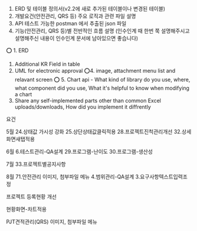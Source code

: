 1) ERD 및 테이블 정의서(v2.2에 새로 추가된 테이블이나 변경된 테이블)
2) 개발요건(안전관리, QRS 등) 주요 로직과 관련 파일 설명
3) API 테스트 가능한 postman 에서 추출된 json 파일
4) 기능(안전관리, QRS 등)별 전반적인 흐름 설명 (인수인계 때 한번 쭉 설명해주시고 설명해주신 내용이 인수인계 문서에 남아있으면 좋습니다)

⭕ 1. ERD
1. Additional KR Field in table 
2. UML for electronic approval
⭕4. image, attachment menu list and relavant screen 
⭕ 5. Chart api - What kind of library do you use, where, what component did you use, What it's helpful to know when modifying a chart
3. Share any self-implemented parts other than common Excel uploads/downloads, How did you implement it diffrently


요건

5월
24.상태값 가시성 강화
25.상단상태값클릭적용
28.프로젝트진척관리개선
32.상세화면새탭적용

6월
6.테스트관리-QA설계
29.프로그램-난이도
30.프로그램-생산성

7월
33.프로젝트별공지사항

8월
71.안전관리
	이미지, 첨부파일 메뉴
4.범위관리-QA설계
3.요구사항텍스트입력조정

프로젝트 등록현황 개선

현황화면-차트적용

PJT견적관리(QRS)
	이미지, 첨부파일 메뉴
